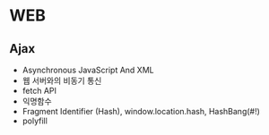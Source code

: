 # WEB

## Ajax

- Asynchronous JavaScript And XML
- 웹 서버와의 비동기 통신
- fetch API
- 익명함수
- Fragment Identifier (Hash), window.location.hash, HashBang(#!)
- polyfill
